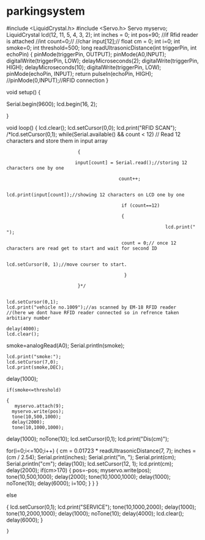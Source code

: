 # parkingsystem
#include <LiquidCrystal.h>
#include <Servo.h>
Servo myservo;
LiquidCrystal lcd(12, 11, 5, 4, 3, 2);
int inches = 0;
int pos=90;
//if Rfid reader is attached
//int count=0;//
//char input[12];//
float cm = 0;
int i=0;
int smoke=0;
int threshold=500;
long readUltrasonicDistance(int triggerPin, int echoPin)
{
  pinMode(triggerPin, OUTPUT);
  pinMode(A0,INPUT);
  digitalWrite(triggerPin, LOW);
  delayMicroseconds(2);
  digitalWrite(triggerPin, HIGH);
  delayMicroseconds(10);
  digitalWrite(triggerPin, LOW);
  pinMode(echoPin, INPUT);
  return pulseIn(echoPin, HIGH);
  //pinMode(0,INPUT);//RFID connection
}

void setup() {
 
  Serial.begin(9600);
  lcd.begin(16, 2);
 
}

void loop() {
  lcd.clear();
  lcd.setCursor(0,0);
  lcd.print("RFID SCAN");
/*lcd.setCursor(0,1);
 while(Serial.available() && count < 12)          // Read 12 characters and store them in input array

                              {

                             input[count] = Serial.read();//storing 12 characters one by one

                                             count++;

                                              lcd.print(input[count]);//showing 12 characters on LCD one by one

                                              if (count==12)

                                              {

                                                              lcd.print("             ");

                                              count = 0;// once 12 characters are read get to start and wait for second ID

                                                               lcd.setCursor(0, 1);//move courser to start.

                                               }

                              }*/
 
   
    lcd.setCursor(0,1);
    lcd.print("vehicle no.1009");//as scanned by EM-18 RFID reader
    //(here we dont have RFID reader connected so in refrence taken arbitiary number
   
    delay(4000);
    lcd.clear();
  smoke=analogRead(A0);
    Serial.println(smoke);
   
    lcd.print("smoke:");
    lcd.setCursor(7,0);
    lcd.print(smoke,DEC);
  delay(1000);
 
    if(smoke<=threshold)
     
    {
       myservo.attach(9);
      myservo.write(pos);
      tone(10,500,1000);
      delay(2000);
      tone(10,1000,1000);
   delay(1000);
      noTone(10);
    lcd.setCursor(0,1);
  lcd.print("Dis(cm)");
   
  for(i=0;i<=100;i++)
    {
      cm = 0.01723 * readUltrasonicDistance(7, 7);
  inches = (cm / 2.54);
  Serial.print(inches);
  Serial.print("in, ");
  Serial.print(cm);
  Serial.println("cm");
  delay(100);
  lcd.setCursor(12, 1);
  lcd.print(cm);
      delay(2000);
    if(cm>170)
    {
      pos=-pos;
      myservo.write(pos);
      tone(10,500,1000);
      delay(2000);
      tone(10,1000,1000);
   delay(1000);
      noTone(10);
      delay(6000);
      i=100;
    }
    }
    }

   
   else
 
   {
    lcd.setCursor(0,1);
    lcd.print("SERVICE");
     tone(10,1000,2000);
      delay(1000);
      tone(10,2000,1000);
   delay(1000);
      noTone(10);
     delay(4000);
     lcd.clear();
     delay(6000);
   }
 

    }
